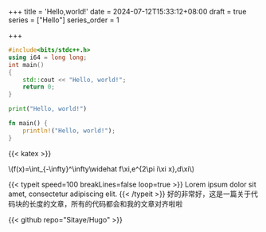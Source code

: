+++
title = 'Hello,world!'
date = 2024-07-12T15:33:12+08:00
draft = true
series = ["Hello"]
series_order = 1

+++

```cpp
#include<bits/stdc++.h>
using i64 = long long;
int main()
{
    std::cout << "Hello, world!";
    return 0;
}
```

```python
print("Hello, world!")
```

```rust
fn main() {
    println!("Hello, world!");
}
```

{{< katex >}}

\\(f(x)=\int_{-\infty}^\infty\widehat f\xi\,e^{2\pi i\xi x}\,d\xi\\)

{{< typeit speed=100 breakLines=false loop=true >}}
Lorem ipsum dolor sit amet, 
consectetur adipiscing elit. 
{{< /typeit >}}
好的非常好，这是一篇关于代码块的长度的文章，所有的代码都会和我的文章对齐啦啦

{{< github repo="Sitaye/Hugo" >}}
